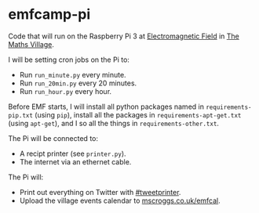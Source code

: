 # emfcamp-pi
Code that will run on the Raspberry Pi 3 at
[Electromagnetic Field](http://emfcamp.org) in 
[The Maths Village](https://wiki.emfcamp.org/wiki/Village:The_Maths_Village>).

I will be setting cron jobs on the Pi to:
- Run `run_minute.py` every minute.
- Run `run_20min.py` every 20 minutes.
- Run `run_hour.py` every hour.

Before EMF starts, I will install all python packages named in
`requirements-pip.txt` (using `pip`), install all the packages in
`requirements-apt-get.txt` (using `apt-get`), and I so all the things
in `requirements-other.txt`.

The Pi will be connected to:
- A recipt printer (see `printer.py`).
- The internet via an ethernet cable.

The Pi will:
- Print out everything on Twitter with [#tweetprinter](https://twitter.com/hashtag/tweetprinter?f=tweets&vertical=default&src=hash).
- Upload the village events calendar to [mscroggs.co.uk/emfcal](http://mscroggs.co.uk/emfcal).
